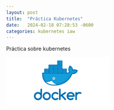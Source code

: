 ```yaml
---
layout: post
title:  "Práctica Kubernetes"
date:   2024-02-18 07:28:53 -0600
categories: kubernetes iaw
---
```


Práctica sobre kubernetes

![Alt text](../images/imagen.png)